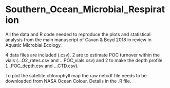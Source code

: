 # Southern_Ocean_Microbial_Respiration
All the data and R code needed to reproduce the plots and statistical analysis from the main manuscript of Cavan & Boyd 2018 in review in Aquatic Microbial Ecology.


4 data files are included (.csv). 2 are to estimate POC turnover within the vials (...O2_rates.csv and ...POC_vials.csv) and 2 to make the depth profile (...POC_depth.csv and ...CTD.csv).

To plot the satellite chlorophyll map the raw netcdf file needs to be downloaded from NASA Ocean Colour. Details in the .R file.
